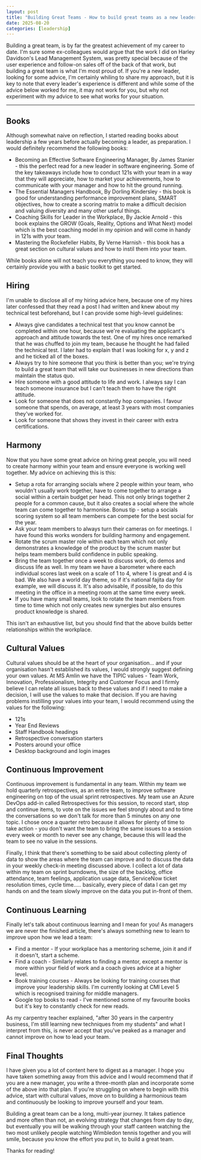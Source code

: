 ```yaml
---
layout: post
title: "Building Great Teams - How to build great teams as a new leader"
date: 2025-08-20
categories: [leadership]
---
```


Building a great team, is by far the greatest achievement of my career to date. I'm sure some ex-colleagues would argue that the work I did on Harley Davidson's Lead Management System, was pretty special because of the user experience and follow-on sales off of the back of that work, but building a great team is what I'm most proud of. If you're a new leader, looking for some advice, I'm certainly whiling to share my approach, but it is key to note that every leader's experience is different and while some of the advice below worked for me, it may not work for you, but why not experiment with my advice to see what works for your situation.

---

## Books

Although somewhat naive on reflection, I started reading books about leadership a few years before actually becoming a leader, as preparation. I would definitely recommend the following books:

- Becoming an Effective Software Engineering Manager, By James Stanier - this the perfect read for a new leader in software engineering. Some of the key takeaways include how to conduct 121s with your team in a way that they will appreciate, how to market your achievements, how to communicate with your manager and how to hit the ground running.
- The Essential Managers Handbook, By Dorling Kindersley - this book is good for understanding performance improvement plans, SMART objectives, how to create a scoring matrix to make a difficult decision and valuing diversity and many other useful things.
- Coaching Skills for Leader in the Workplace, By Jackie Arnold - this book explains the GROW (Goals, Reality, Options and What Next) model which is the best coaching model in my opinion and will come in handy in 121s with your team.
- Mastering the Rockefeller Habits, By Verne Harnish - this book has a great section on cultural values and how to instil them into your team.

While books alone will not teach you everything you need to know, they will certainly provide you with a basic toolkit to get started.

## Hiring

I'm unable to disclose all of my hiring advice here, because one of my hires later confessed that they read a post I had written and knew about my technical test beforehand, but I can provide some high-level guidelines:

- Always give candidates a technical test that you know cannot be completed within one hour, because we're evaluating the applicant's approach and attitude towards the test. One of my hires once remarked that he was chuffed to join my team, because he thought he had failed the technical test. I later had to explain that I was looking for x, y and z and he ticked all of the boxes.
- Always try to hire someone that you think is better than you; we're trying to build a great team that will take our businesses in new directions than maintain the status quo.
- Hire someone with a good attitude to life and work. I always say I can teach someone insurance but I can't teach them to have the right attitude.
- Look for someone that does not constantly hop companies. I favour someone that spends, on average, at least 3 years with most companies they've worked for.
- Look for someone that shows they invest in their career with extra certifications.

## Harmony

Now that you have some great advice on hiring great people, you will need to create harmony within your team and ensure everyone is working well together. My advice on achieving this is this:

- Setup a rota for arranging socials where 2 people within your team, who wouldn't usually work together, have to come together to arrange a social within a certain budget per head. This not only brings together 2 people for a common cause, but it also creates a social where the whole team can come together to harmonise. Bonus tip - setup a socials scoring system so all team members can compete for the best social for the year.
- Ask your team members to always turn their cameras on for meetings. I have found this works wonders for building harmony and engagement.
- Rotate the scrum master role within each team which not only demonstrates a knowledge of the product by the scrum master but helps team members build confidence in public speaking.
- Bring the team together once a week to discuss work, do demos and discuss life as well. In my team we have a barometer where each individual scores last week on a scale of 1 to 4, where 1 is great and 4 is bad. We also have a world day theme, so if it's national fajita day for example, we will discuss it. It's also advisable, if possible, to do this meeting in the office in a meeting room at the same time every week.
- If you have many small teams, look to rotate the team members from time to time which not only creates new synergies but also ensures product knowledge is shared.

This isn't an exhaustive list, but you should find that the above builds better relationships within the workplace.

## Cultural Values

Cultural values should be at the heart of your organisation... and if your organisation hasn't established its values, I would strongly suggest defining your own values. At MS Amlin we have the TIPIC values - Team Work, Innovation, Professionalism, Integrity and Customer Focus and I firmly believe I can relate all issues back to these values and if I need to make a decision, I will use the values to make that decision. If you are having problems instilling your values into your team, I would recommend using the values for the following:

- 121s
- Year End Reviews
- Staff Handbook headings
- Retrospective conversation starters
- Posters around your office
- Desktop background and login images

## Continuous Improvement

Continuous improvement is fundamental in any team. Within my team we hold quarterly retrospectives, as an entire team, to improve software engineering on top of the usual sprint retrospectives. My team use an Azure DevOps add-in called Retrospectives for this session, to record start, stop and continue items, to vote on the issues we feel strongly about and to time the conversations so we don't talk for more than 5 minutes on any one topic. I chose once a quarter retro because it allows for plenty of time to take action - you don't want the team to bring the same issues to a session every week or month to never see any change, because this will lead the team to see no value in the sessions.

Finally, I think that there's something to be said about collecting plenty of data to show the areas where the team can improve and to discuss the data in your weekly check-in meeting discussed above. I collect a lot of data within my team on sprint burndowns, the size of the backlog, office attendance, team feelings, application usage data, ServiceNow ticket resolution times, cycle time..... basically, every piece of data I can get my hands on and the team slowly improve on the data you put in-front of them.

## Continuous Learning

Finally let's talk about continuous learning and I mean for you! As managers we are never the finished article, there's always something new to learn to improve upon how we lead a team:

- Find a mentor - If your workplace has a mentoring scheme, join it and if it doesn't, start a scheme.
- Find a coach - Similarly relates to finding a mentor, except a mentor is more within your field of work and a coach gives advice at a higher level.
- Book training courses - Always be looking for training courses that improve your leadership skills. I'm currently looking at CMI Level 5 which is recognised training for middle managers.
- Google top books to read - I've mentioned some of my favourite books but it's key to constantly check for new reads.

As my carpentry teacher explained, "after 30 years in the carpentry business, I'm still learning new techniques from my students" and what I interpret from this, is never accept that you've peaked as a manager and cannot improve on how to lead your team.

## Final Thoughts

I have given you a lot of content here to digest as a manager. I hope you have taken something away from this advice and I would recommend that if you are a new manager, you write a three-month plan and incorporate some of the above into that plan. If you're struggling on where to begin with this advice, start with cultural values, move on to building a harmonious team and continuously be looking to improve yourself and your team.

Building a great team can be a long, multi-year journey. It takes patience and more often than not, an evolving strategy that changes from day to day, but eventually you will be walking through your staff canteen watching the two most unlikely people watching Wimbledon tennis together and you will smile, because you know the effort you put in, to build a great team.

Thanks for reading!
